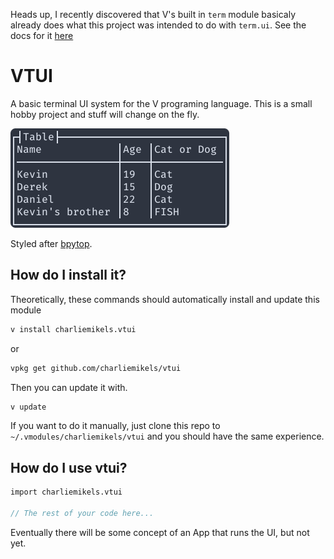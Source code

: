 Heads up, I recently discovered that V's built in `term` module basicaly already
does what this project was intended to do with `term.ui`.
See the docs for it [here](https://modules.vlang.io/term.ui.html)

# VTUI

A basic terminal UI system for the V programing language. This is a small hobby project and stuff will change on the fly.

![](README_assets/demo.png)

Styled after [bpytop](https://github.com/aristocratos/bpytop).

## How do I install it?

Theoretically, these commands should automatically install and update this module
```bash
v install charliemikels.vtui
```

or
```bash
vpkg get github.com/charliemikels/vtui
```

Then you can update it with.
```bash
v update
```

If you want to do it manually, just clone this repo to `~/.vmodules/charliemikels/vtui` and you should have the same experience.

## How do I use vtui?

```v
import charliemikels.vtui

// The rest of your code here...
```

Eventually there will be some concept of an App that runs the UI, but not yet.
